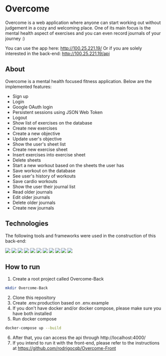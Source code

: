 # Overcome
Overcome is a web application where anyone can start working out without judgement in a cozy and welcoming place. One of its main focus is the mental health aspect of exercises and you can even record journals of your journey :)

You can use the app here: http://100.25.221.19/
Or if you are solely interested in the back-end: http://100.25.221.19/api

## About
Overcome is a mental health focused fitness application. Below are the implemented features:

- Sign up
- Login
- Google OAuth login
- Persistent sessions using JSON Web Token
- Logout
- Show list of exercises on the database
- Create new exercises
- Create a new objective
- Update user's objective
- Show the user's sheet list
- Create new exercise sheet
- Insert exercises into exercise sheet
- Delete sheets
- Start a new workout based on the sheets the user has
- Save workout on the database
- See user's history of workouts
- Save cardio workouts
- Show the user their journal list
- Read older journals
- Edit older journals
- Delete older journals
- Create new journals

## Technologies
The following tools and frameworks were used in the construction of this back-end:
<p>
  <img src="https://img.shields.io/badge/node.js-6DA55F?style=for-the-badge&logo=node.js&logoColor=white" />
  <img src="https://img.shields.io/badge/typescript-%23007ACC.svg?style=for-the-badge&logo=typescript&logoColor=white" />
  <img src="https://img.shields.io/badge/express.js-%23404d59.svg?style=for-the-badge&logo=express&logoColor=%2361DAFB" />
  <img src="https://img.shields.io/badge/JWT-black?style=for-the-badge&logo=JSON%20web%20tokens" />
  <img src="https://img.shields.io/badge/postgres-%23316192.svg?style=for-the-badge&logo=postgresql&logoColor=white" />
  <img src="https://img.shields.io/badge/Prisma-3982CE?style=for-the-badge&logo=Prisma&logoColor=white" />
  <img src="https://img.shields.io/badge/ESLint-4B3263?style=for-the-badge&logo=eslint&logoColor=white" />
  <img src="https://img.shields.io/badge/docker-%230db7ed.svg?style=for-the-badge&logo=docker&logoColor=white" />
  <img src="https://img.shields.io/badge/-jest-%23C21325?style=for-the-badge&logo=jest&logoColor=white" />
  <img src="https://img.shields.io/badge/github%20actions-%232671E5.svg?style=for-the-badge&logo=githubactions&logoColor=white" />
  <img src="https://img.shields.io/badge/AWS-%23FF9900.svg?style=for-the-badge&logo=amazon-aws&logoColor=white" />
</p>

## How to run
1. Create a root project called Overcome-Back
```bash
mkdir Overcome-Back
```
2. Clone this repository
3. Create .env.production based on .env.example
4. If you don't have docker and/or docker compose, please make sure you have both installed
5. Run docker compose
```bash
docker-compose up --build
```
6. After that, you can access the api through http://localhost:4000/
7. If you intend to run it with the front-end, please refer to the instructions at https://github.com/rodrigocqb/Overcome-Front

